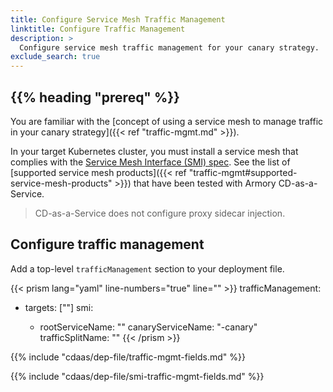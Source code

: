 ```yaml
---
title: Configure Service Mesh Traffic Management
linktitle: Configure Traffic Management
description: >
  Configure service mesh traffic management for your canary strategy.
exclude_search: true
---
```


## {{% heading "prereq" %}}

You are familiar with the [concept of using a service mesh to manage traffic in your canary strategy]({{< ref "traffic-mgmt.md" >}}).

In your target Kubernetes cluster, you must install a service mesh that complies with the [Service Mesh Interface (SMI) spec](https://github.com/servicemeshinterface/smi-spec). See the list of [supported service mesh products]({{< ref "traffic-mgmt#supported-service-mesh-products" >}}) that have been tested with Armory CD-as-a-Service.

>CD-as-a-Service does not configure proxy sidecar injection.

## Configure traffic management

Add a top-level `trafficManagement` section to your deployment file.

{{< prism lang="yaml" line-numbers="true" line="" >}}
trafficManagement:
  - targets: ["<target>"]
    smi:
      - rootServiceName: "<rootServiceName>"
        canaryServiceName: "<rootServiceName>-canary"
        trafficSplitName: "<rootServiceName>"
{{< /prism >}}

{{% include "cdaas/dep-file/traffic-mgmt-fields.md" %}}

{{% include "cdaas/dep-file/smi-traffic-mgmt-fields.md" %}}
